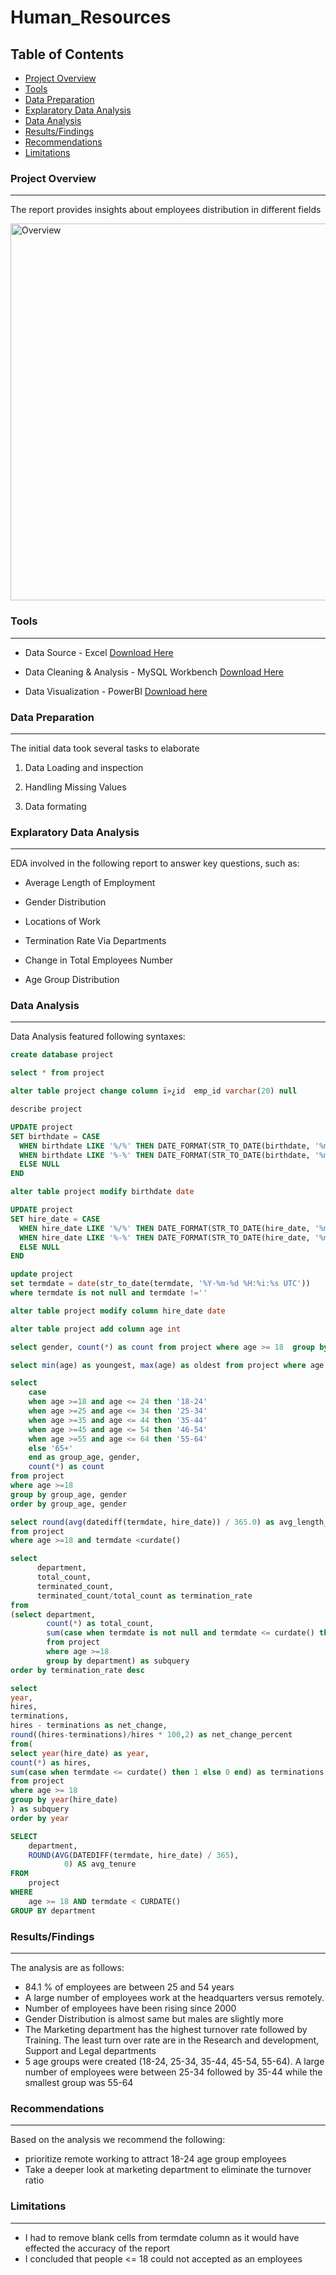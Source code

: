 # Human_Resources

## Table of Contents

- [Project Overview](#project-overview)
- [Tools](#tools)
- [Data Preparation](#data-preparation)
- [Explaratory Data Analysis](#explaratory-data-analysis)
- [Data Analysis](#data-analysis)
- [Results/Findings](#resultsfindings)
- [Recommendations](#recommendations)
- [Limitations](#limitations)

### Project Overview 
---

The report provides insights about employees distribution in different fields  

<img width="603" alt="Overview" src="https://github.com/Ivikorazmadze/Human_Resources/assets/115480932/871d87ff-8f4b-42c0-957e-eeb51285a59f">


### Tools
---

- Data Source - Excel [Download Here](https://www.microsoft.com/en-us/microsoft-365/p/excel-home-and-student/CFQ7TTC0HLKR?activetab=pivot:overviewtab)

- Data Cleaning & Analysis - MySQL Workbench [Download Here](https://dev.mysql.com/downloads/workbench/)

- Data Visualization - PowerBI [Download here](https://dev.mysql.com/downloads/workbench/)

### Data Preparation
---

The initial data took several tasks to elaborate
1) Data Loading and inspection
  
2) Handling Missing Values
  
3) Data formating

### Explaratory Data Analysis 
---

EDA involved in the following report to answer key questions, such as:

- Average Length of Employment

- Gender Distribution

- Locations of Work

- Termination Rate Via Departments

- Change in Total Employees Number

- Age Group Distribution

### Data Analysis
---

Data Analysis featured following syntaxes:

```sql 
create database project
```
```sql
select * from project
```
```sql
alter table project change column ï»¿id  emp_id varchar(20) null
```
```sql
describe project
```
```sql
UPDATE project
SET birthdate = CASE
  WHEN birthdate LIKE '%/%' THEN DATE_FORMAT(STR_TO_DATE(birthdate, '%m/%d/%Y'), '%Y-%m-%d')
  WHEN birthdate LIKE '%-%' THEN DATE_FORMAT(STR_TO_DATE(birthdate, '%m-%d-%y'), '%Y-%m-%d')
  ELSE NULL
END
```
```sql
alter table project modify birthdate date
```
```sql
UPDATE project
SET hire_date = CASE
  WHEN hire_date LIKE '%/%' THEN DATE_FORMAT(STR_TO_DATE(hire_date, '%m/%d/%Y'), '%Y-%m-%d')
  WHEN hire_date LIKE '%-%' THEN DATE_FORMAT(STR_TO_DATE(hire_date, '%m-%d-%y'), '%Y-%m-%d')
  ELSE NULL
END
```
```sql
update project
set termdate = date(str_to_date(termdate, '%Y-%m-%d %H:%i:%s UTC'))
where termdate is not null and termdate !=''
```
```sql
alter table project modify column hire_date date
```
```sql
alter table project add column age int
```
```sql
select gender, count(*) as count from project where age >= 18  group by gender
```
```sql
select min(age) as youngest, max(age) as oldest from project where age >= 18
```
```sql
select 
	case 
    when age >=18 and age <= 24 then '18-24'
    when age >=25 and age <= 34 then '25-34'
    when age >=35 and age <= 44 then '35-44'
    when age >=45 and age <= 54 then '46-54'
    when age >=55 and age <= 64 then '55-64'
    else '65+'
    end as group_age, gender,
    count(*) as count
from project
where age >=18 
group by group_age, gender
order by group_age, gender
```
```sql
select round(avg(datediff(termdate, hire_date)) / 365.0) as avg_length_employment
from project 
where age >=18 and termdate <curdate()
```
```sql
select 
	  department,
      total_count,
	  terminated_count,
      terminated_count/total_count as termination_rate
from
(select department,
		count(*) as total_count,
        sum(case when termdate is not null and termdate <= curdate() then 1 else 0 end) as terminated_count 
        from project
        where age >=18  
        group by department) as subquery
order by termination_rate desc
```
```sql
select
year,
hires,
terminations,
hires - terminations as net_change,
round((hires-terminations)/hires * 100,2) as net_change_percent
from(
select year(hire_date) as year,
count(*) as hires,
sum(case when termdate <= curdate() then 1 else 0 end) as terminations
from project 
where age >= 18
group by year(hire_date)
) as subquery  
order by year
```
```sql
SELECT 
    department,
    ROUND(AVG(DATEDIFF(termdate, hire_date) / 365),
            0) AS avg_tenure
FROM
    project
WHERE
    age >= 18 AND termdate < CURDATE()
GROUP BY department
```

### Results/Findings
---

The analysis are as follows:
- 84.1 % of employees are between 25 and 54 years
- A large number of employees work at the headquarters versus remotely.
- Number of employees have been rising since 2000
- Gender Distribution is almost same but males are slightly more
- The Marketing department has the highest turnover rate followed by Training. The least turn over rate are in the Research and development, Support and Legal departments
- 5 age groups were created (18-24, 25-34, 35-44, 45-54, 55-64). A large number of employees were between 25-34 followed by 35-44 while the smallest group was 55-64

### Recommendations
---

Based on the analysis we recommend the following:
- prioritize remote working to attract 18-24 age group employees
- Take a deeper look at marketing department to eliminate the turnover ratio

### Limitations
---

- I had to remove blank cells from termdate column as it would have effected the accuracy of the report
- I concluded that people <= 18 could not accepted as an employees






